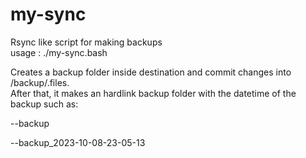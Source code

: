 # my-sync
Rsync like script for making backups  
usage : ./my-sync.bash <source> <destination>  


Creates a backup folder inside destination and commit changes into /backup/.files.  
After that, it makes an hardlink backup folder with the datetime of the backup such as:  


<destination>  
  
--backup  
  
--backup_2023-10-08-23-05-13  

